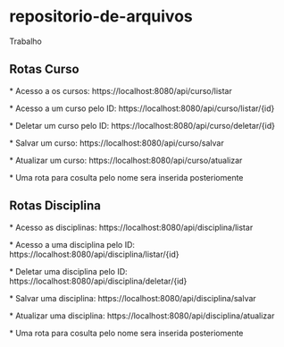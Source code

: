 # repositorio-de-arquivos
Trabalho

<h2>Rotas Curso</h2>
<p> * Acesso a os cursos: https://localhost:8080/api/curso/listar</p>
<p> * Acesso a um curso pelo ID: https://localhost:8080/api/curso/listar/{id}</p></p>
<p> * Deletar um curso pelo ID: https://localhost:8080/api/curso/deletar/{id}</p>
<p> * Salvar um curso: https://localhost:8080/api/curso/salvar</p>
<p> * Atualizar um curso: https://localhost:8080/api/curso/atualizar</p>
<p> * Uma rota para cosulta pelo nome sera inserida posteriomente</>


<h2>Rotas Disciplina</h2>
<p> * Acesso as disciplinas: https://localhost:8080/api/disciplina/listar</p>
<p> * Acesso a uma disciplina pelo ID: https://localhost:8080/api/disciplina/listar/{id}</p></p>
<p> * Deletar uma disciplina pelo ID: https://localhost:8080/api/disciplina/deletar/{id}</p>
<p> * Salvar uma disciplina: https://localhost:8080/api/disciplina/salvar</p>
<p> * Atualizar uma disciplina: https://localhost:8080/api/disciplina/atualizar</p>
<p> * Uma rota para cosulta pelo nome sera inserida posteriomente</>
